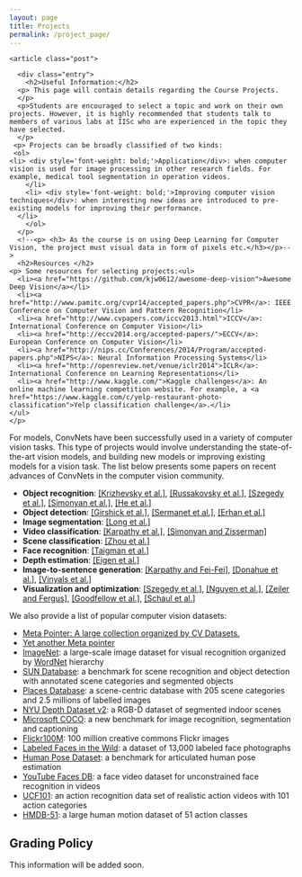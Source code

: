 ```yaml
---
layout: page
title: Projects
permalink: /project_page/
---
```




<div class="posts">

    <article class="post">

      <div class="entry">
        <h2>Useful Information:</h2>
      <p> This page will contain details regarding the Course Projects.
      </p>
      <p>Students are encouraged to select a topic and work on their own projects. However, it is highly recommended that students talk to members of various labs at IISc who are experienced in the topic they have selected.
      </p>
     <p> Projects can be broadly classified of two kinds:
     <ol>
	<li> <div style='font-weight: bold;'>Application</div>: when computer vision is used for image processing in other research fields. For example, medical tool segmentation in operation videos.
        </li>
        <li> <div style='font-weight: bold;'>Improving computer vision techniques</div>: when interesting new ideas are introduced to pre-existing models for improving their performance.
      </li>
        </ol>
      </p>
      <!--<p> <h3> As the course is on using Deep Learning for Computer Vision, the project must visual data in form of pixels etc.</h3></p>-->
      <h2>Resources </h2>
	<p> Some resources for selecting projects:<ul>
      <li><a href="https://github.com/kjw0612/awesome-deep-vision">Awesome Deep Vision</a></li>
      <li><a href="http://www.pamitc.org/cvpr14/accepted_papers.php">CVPR</a>: IEEE Conference on Computer Vision and Pattern Recognition</li>
      <li><a href="http://www.cvpapers.com/iccv2013.html">ICCV</a>: International Conference on Computer Vision</li>
      <li><a href="http://eccv2014.org/accepted-papers/">ECCV</a>: European Conference on Computer Vision</li>
      <li><a href="http://nips.cc/Conferences/2014/Program/accepted-papers.php">NIPS</a>: Neural Information Processing Systems</li>
      <li><a href="http://openreview.net/venue/iclr2014">ICLR</a>: International Conference on Learning Representations</li>
      <li><a href="http://www.kaggle.com/">Kaggle challenges</a>: An online machine learning competition website. For example, a <a href="https://www.kaggle.com/c/yelp-restaurant-photo-classification">Yelp classification challenge</a>.</li>
    </ul>
	</p>
<p>
For models, ConvNets have been successfully used in a variety of computer vision tasks. This type of projects would involve understanding the state-of-the-art vision models, and building new models or improving existing models for a vision task. The list below presents some papers on recent advances of ConvNets in the computer vision community.
</p>
<ul>
      <li><strong>Object recognition</strong>: <a href="http://www.cs.toronto.edu/~fritz/absps/imagenet.pdf">[Krizhevsky et al.]</a>, <a href="http://arxiv.org/abs/1409.0575">[Russakovsky et al.]</a>, <a href="http://arxiv.org/abs/1409.4842">[Szegedy et al.]</a>, <a href="http://arxiv.org/abs/1409.1556">[Simonyan et al.]</a>, <a href="http://arxiv.org/abs/1406.4729">[He et al.]</a></li>
      <li><strong>Object detection</strong>: <a href="http://arxiv.org/abs/1311.2524">[Girshick et al.]</a>, <a href="http://arxiv.org/abs/1312.6229">[Sermanet et al.]</a>, <a href="http://arxiv.org/abs/1312.2249">[Erhan et al.]</a></li>
      <li><strong>Image segmentation</strong>: <a href="http://arxiv.org/abs/1411.4038">[Long et al.]</a></li>
      <li><strong>Video classification</strong>: <a href="http://cs.stanford.edu/people/karpathy/deepvideo/">[Karpathy et al.]</a>, <a href="http://arxiv.org/abs/1406.2199">[Simonyan and Zisserman]</a></li>
      <li><strong>Scene classification</strong>: <a href="http://places.csail.mit.edu/">[Zhou et al.]</a></li>
      <li><strong>Face recognition</strong>: <a href="http://www.cv-foundation.org/openaccess/content_cvpr_2014/papers/Taigman_DeepFace_Closing_the_2014_CVPR_paper.pdf">[Taigman et al.]</a></li>
      <li><strong>Depth estimation</strong>: <a href="http://www.cs.nyu.edu/~deigen/depth/">[Eigen et al.]</a></li>
      <li><strong>Image-to-sentence generation</strong>: <a href="http://cs.stanford.edu/people/karpathy/deepimagesent/">[Karpathy and Fei-Fei]</a>, <a href="http://arxiv.org/abs/1411.4389">[Donahue et al.]</a>, <a href="http://arxiv.org/abs/1411.4555">[Vinyals et al.]</a></li>
      <li><strong>Visualization and optimization</strong>: <a href="http://arxiv.org/pdf/1312.6199v4.pdf">[Szegedy et al.]</a>, <a href="http://arxiv.org/abs/1412.1897">[Nguyen et al.]</a>, <a href="http://arxiv.org/abs/1311.2901">[Zeiler and Fergus]</a>, <a href="http://arxiv.org/abs/1412.6572">[Goodfellow et al.]</a>, <a href="http://arxiv.org/abs/1312.6055">[Schaul et al.]</a></li>
    </ul></p>
<p>
We also provide a list of popular computer vision datasets:
<ul>
        <li><a href="http://www.cvpapers.com/datasets.html">Meta Pointer: A large collection organized by CV Datasets.</a></li>
        <li><a href="http://riemenschneider.hayko.at/vision/dataset/">Yet another Meta pointer</a></li>
        <li><a href="http://http://image-net.org/">ImageNet</a>: a large-scale image dataset for visual recognition organized by <a href="http://wordnet.princeton.edu/">WordNet</a> hierarchy</li>
        <li><a href="http://groups.csail.mit.edu/vision/SUN/">SUN Database</a>: a benchmark for scene recognition and object detection with annotated scene categories and segmented objects</li>
        <li><a href="http://places.csail.mit.edu/">Places Database</a>: a scene-centric database with 205 scene categories and 2.5 millions of labelled images</li>
        <li><a href="http://cs.nyu.edu/~silberman/datasets/nyu_depth_v2.html">NYU Depth Dataset v2</a>: a RGB-D dataset of segmented indoor scenes</li>
        <li><a href="http://mscoco.org/">Microsoft COCO</a>: a new benchmark for image recognition, segmentation and captioning</li>
        <li><a href="http://yahoolabs.tumblr.com/post/89783581601/one-hundred-million-creative-commons-flickr-images">Flickr100M</a>: 100 million creative commons Flickr images</li>
        <li><a href="http://vis-www.cs.umass.edu/lfw/">Labeled Faces in the Wild</a>: a dataset of 13,000 labeled face photographs</li>
        <li><a href="http://human-pose.mpi-inf.mpg.de/">Human Pose Dataset</a>: a benchmark for articulated human pose estimation</li>
        <li><a href="http://www.cs.tau.ac.il/~wolf/ytfaces/">YouTube Faces DB</a>: a face video dataset for unconstrained face recognition in videos</li>
        <li><a href="http://crcv.ucf.edu/data/UCF101.php">UCF101</a>: an action recognition data set of realistic action videos with 101 action categories</li>
        <li><a href="http://serre-lab.clps.brown.edu/resource/hmdb-a-large-human-motion-database/">HMDB-51</a>: a large human motion dataset of 51 action classes</li>
      </ul>
</p>
<h2>Grading Policy</h2>
<p> This information will be added soon. </p>
<!-- <h2> Some Example Projects</h2>
<p> Projects at VAL, by the present PhD. students will be added to this google doc. <a href="https://docs.google.com/document/d/1kmjYVqfCSuZbUC35R9PjxqcDh4cBdgOqGBmUbv6IrKE/edit?usp=sharing">Link to Google Doc</a></p>
<p> Projects in a similar course at Stanford has been listed <a href="http://cs231n.stanford.edu/2016/reports.html">here</a>. These can help guide you.
</p>
<h2>Acknowledgement</h2>
<p> Material from <a href="http://cs231n.stanford.edu/">CS231n</a> has been used for preparing this page, as well as the basic course material.</p> -->

